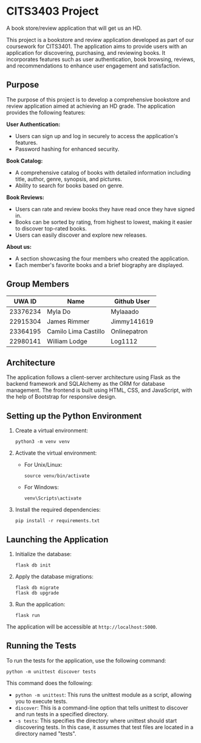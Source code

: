# CITS3403 Project

A book store/review application that will get us an HD.

This project is a bookstore and review application developed as part of our coursework for CITS3401. The application aims to provide users with an application for discovering, purchasing, and reviewing books. It incorporates features such as user authentication, book browsing, reviews, and recommendations to enhance user engagement and satisfaction.

## Purpose

The purpose of this project is to develop a comprehensive bookstore and review application aimed at achieving an HD grade. The application provides the following features:

**User Authentication:**
- Users can sign up and log in securely to access the application's features.
- Password hashing for enhanced security.

**Book Catalog:**
- A comprehensive catalog of books with detailed information including title, author, genre, synopsis, and pictures.
- Ability to search for books based on genre.

**Book Reviews:**
- Users can rate and review books they have read once they have signed in.
- Books can be sorted by rating, from highest to lowest, making it easier to discover top-rated books.
- Users can easily discover and explore new releases.

**About us:**
- A section showcasing the four members who created the application.
- Each member's favorite books and a brief biography are displayed.


## Group Members

| UWA ID   | Name                 | Github User |
|----------|---------------------|-------------|
| 23376234 | Myla Do             | Mylaaado    |
| 22915304 | James Rimmer        | Jimmy141619 |
| 23364195 | Camilo Lima Castillo| Onlinepatron|
| 22980141 | William Lodge       | Log1112     |

## Architecture

The application follows a client-server architecture using Flask as the backend framework and SQLAlchemy as the ORM for database management. The frontend is built using HTML, CSS, and JavaScript, with the help of Bootstrap for responsive design.

## Setting up the Python Environment

1. Create a virtual environment:
   ```
   python3 -m venv venv
   ```

2. Activate the virtual environment:
   - For Unix/Linux:
     ```
     source venv/bin/activate
     ```
   - For Windows:
     ```
     venv\Scripts\activate
     ```

3. Install the required dependencies:
   ```
   pip install -r requirements.txt
   ```

## Launching the Application

1. Initialize the database:
   ```
   flask db init
   ```

2. Apply the database migrations:
   ```
   flask db migrate
   flask db upgrade
   ```

3. Run the application:
   ```
   flask run
   ```

The application will be accessible at `http://localhost:5000`.

## Running the Tests

To run the tests for the application, use the following command:

```
python -m unittest discover tests
```

This command does the following:
- `python -m unittest`: This runs the unittest module as a script, allowing you to execute tests.
- `discover`: This is a command-line option that tells unittest to discover and run tests in a specified directory.
- `-s tests`: This specifies the directory where unittest should start discovering tests. In this case, it assumes that test files are located in a directory named "tests".
